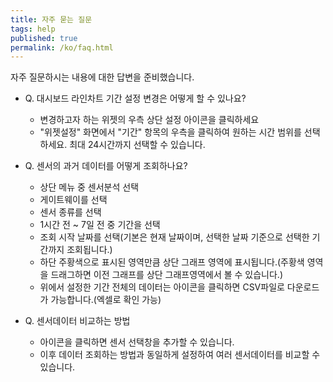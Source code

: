 ```yaml
---
title: 자주 묻는 질문
tags: help
published: true
permalink: /ko/faq.html
---
```


자주 질문하시는 내용에 대한 답변을 준비했습니다.

* Q. 대시보드 라인차트 기간 설정 변경은 어떻게 할 수 있나요?
  - 변경하고자 하는 위젯의 우측 상단 <i class="fa fa-cog fa-lg"></i> 설정 아이콘을 클릭하세요
  - "위젯설정" 화면에서 "기간" 항목의 우측을 클릭하여 원하는 시간 범위를 선택하세요. 최대 24시간까지 선택할 수 있습니다.

* Q. 센서의 과거 데이터를 어떻게 조회하나요?
  - 상단 메뉴 중 <i class="fa fd-menu_analysis fa-lg"></i> 센서분석 선택
  - 게이트웨이를 선택
  - 센서 종류를 선택
  - 1시간 전 ~ 7일 전 중 기간을 선택
  - 조회 시작 날짜를 선택(기본은 현재 날짜이며, 선택한 날짜 기준으로 선택한 기간까지 조회됩니다.)
  - 하단 주황색으로 표시된 영역만큼 상단 그래프 영역에 표시됩니다.(주황색 영역을 드래그하면 이전 그래프를 상단 그래프영역에서 볼 수 있습니다.)
  - 위에서 설정한 기간 전체의 데이터는 <i class="fa fa-fw fa-download fa-lg"></i> 아이콘을 클릭하면 CSV파일로 다운로드가 가능합니다.(엑셀로 확인 가능)
* Q. 센서데이터 비교하는 방법
  - <i class="fa fa-fw fa-plus fa-lg"></i> 아이콘을 클릭하면 센서 선택창을 추가할 수 있습니다.
  - 이후 데이터 조회하는 방법과 동일하게 설정하여 여러 센서데이터를 비교할 수 있습니다.

<br>
